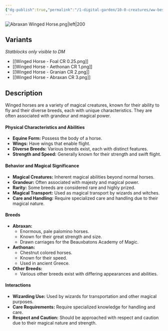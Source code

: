 ```yaml
---
{"dg-publish":true,"permalink":"/1-digital-garden/10-0-creatures/ww-bestiary/winged-horses/","tags":["#creature","beast"]}
---
```


![Abraxan Winged Horse.png|left|200](/img/user/1%20DIGITAL%20GARDEN/10.0%20CREATURES/(Attachments)/WW%20Bestiary/Abraxan%20Winged%20Horse.png)

## Variants
*Statblocks only visible to DM*
- [[Winged Horse - Foal CR 0.25.png]]
- [[Winged Horse - Aethonan CR 1.png]]
- [[Winged Horse - Granian CR 2.png]]
- [[Winged Horse - Abraxan CR 3.png]]

## Description

Winged horses are a variety of magical creatures, known for their ability to fly and their diverse breeds, each with unique characteristics. They are often associated with grandeur and magical power.

#### Physical Characteristics and Abilities

* **Equine Form:** Possess the body of a horse.
* **Wings:** Have wings that enable flight.
* **Diverse Breeds:** Various breeds exist, each with distinct features.
* **Strength and Speed:** Generally known for their strength and swift flight.

#### Behavior and Magical Significance

* **Magical Creatures:** Inherent magical abilities beyond normal horses.
* **Grandeur:** Often associated with majesty and magical power.
* **Rarity:** Some breeds are considered rare and highly prized.
* **Magical Transport:** Used as magical transport by wizards and witches.
* **Care and Handling:** Require specialized care and handling due to their magical nature.

#### Breeds
* **Abraxan:**
    * Enormous, pale palomino horses.
    * Known for their great strength and size.
    * Drawn carriages for the Beauxbatons Academy of Magic.
* **Aethonan:**
    * Chestnut colored horses.
    * Known for their speed.
    * Used in ancient Greece.
* **Other Breeds:**
    * Various other breeds exist with differing appearances and abilities.

#### Interactions

* **Wizarding Use:** Used by wizards for transportation and other magical purposes.
* **Care Requirements:** Require specialized knowledge for handling and care.
* **Respect and Caution:** Should be approached with respect and caution due to their magical nature and strength.